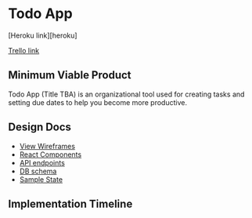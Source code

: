 # Todo App

[Heroku link][heroku]

[Trello link][trello]

[trello]: https://trello.com/b/nMOAWGy9/todoapp-full-stack

## Minimum Viable Product

Todo App (Title TBA) is an organizational tool used for creating tasks and setting due dates to help you become more productive.

## Design Docs
* [View Wireframes][wireframes]
* [React Components][components]
* [API endpoints][api-endpoints]
* [DB schema][schema]
* [Sample State][sample-state]

[wireframes]: docs/wireframes
[components]: docs/component-hierarchy.md
[sample-state]: docs/sample-state.md
[api-endpoints]: docs/api-endpoints.md
[schema]: docs/schema.md

## Implementation Timeline
